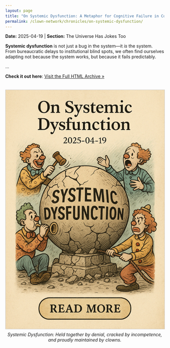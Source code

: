 ```yaml
---
layout: page
title: "On Systemic Dysfunction: A Metaphor for Cognitive Failure in Coordinated Disturbance Networks"
permalink: /clown-network/chronicles/on-systemic-dysfunction/
---
```


<div class="clown-network-preview">
  <p><strong>Date:</strong> 2025-04-19 | <strong>Section:</strong> The Universe Has Jokes Too</p>
</div>

<div class="section">

<p><strong>Systemic dysfunction</strong> is not just a bug in the system—it <em>is</em> the system.  
From bureaucratic delays to institutional blind spots, we often find ourselves adapting not because the system works, but because it fails predictably.</p>

<p>...</p>

<p><strong>Check it out here</strong>:  
<a href="/clown-network/chronicles/2025-04-19-on-systemic-dysfunction/">Visit the Full HTML Archive »</a></p>

<div class="illustration">
  <img src="/assets/images/CBC2D1A0-6261-4C95-A070-C855BB80DAEB.png" alt="Systemic Dysfunction" style="max-width: 100%; margin-top: 20px; border: 1px solid #ccc;">
  <p style="font-style: italic; margin-top: 5px; text-align: center;">
    Systemic Dysfunction: Held together by denial, cracked by incompetence, and proudly maintained by clowns.
  </p>
</div>

</div>
